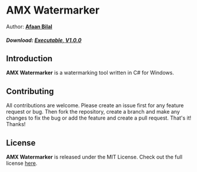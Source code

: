 AMX Watermarker
==============

Author: **[Afaan Bilal](https://afaan.dev)**

##### Download: [Executable, V1.0.0](https://afaan.dev/downloads/AMX-Watermarker-1.0.0-Executable.zip)

## Introduction
**AMX Watermarker** is a watermarking tool written in C# for Windows.

## Contributing
All contributions are welcome. Please create an issue first for any feature request
or bug. Then fork the repository, create a branch and make any changes to fix the bug 
or add the feature and create a pull request. That's it!
Thanks!

## License
**AMX Watermarker** is released under the MIT License.
Check out the full license [here](LICENSE).
